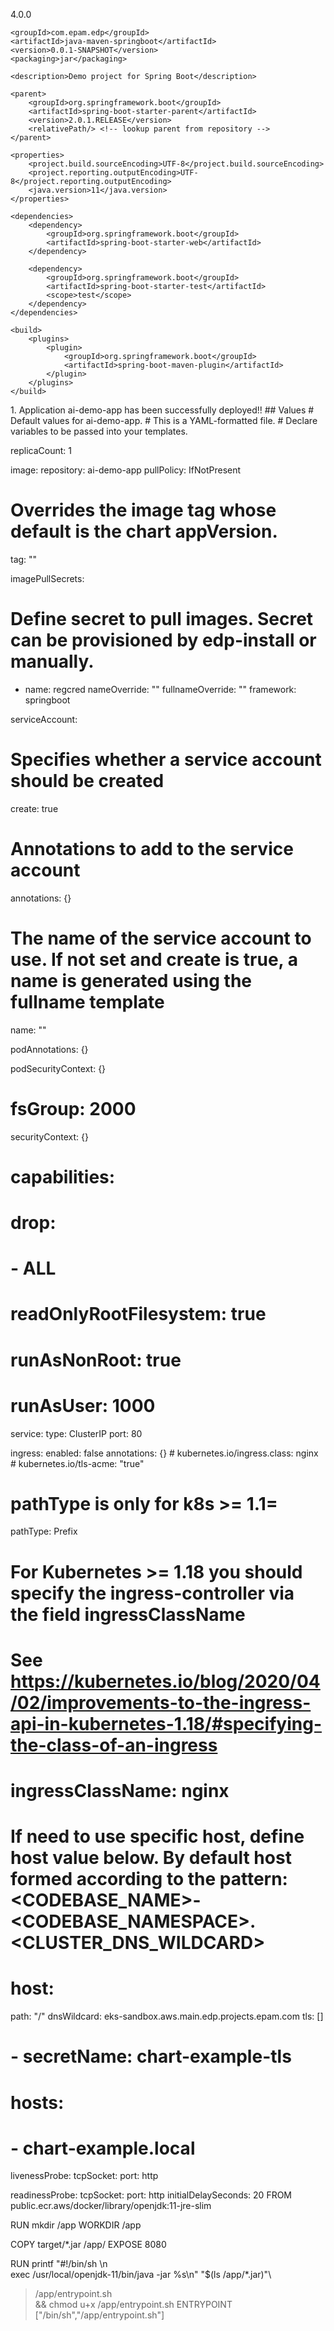 <?xml version="1.0" encoding="UTF-8"?>
<project xmlns="http://maven.apache.org/POM/4.0.0" xmlns:xsi="http://www.w3.org/2001/XMLSchema-instance"
	xsi:schemaLocation="http://maven.apache.org/POM/4.0.0 http://maven.apache.org/xsd/maven-4.0.0.xsd">
	<modelVersion>4.0.0</modelVersion>

	<groupId>com.epam.edp</groupId>
	<artifactId>java-maven-springboot</artifactId>
	<version>0.0.1-SNAPSHOT</version>
	<packaging>jar</packaging>

	<description>Demo project for Spring Boot</description>

	<parent>
		<groupId>org.springframework.boot</groupId>
		<artifactId>spring-boot-starter-parent</artifactId>
		<version>2.0.1.RELEASE</version>
		<relativePath/> <!-- lookup parent from repository -->
	</parent>

	<properties>
		<project.build.sourceEncoding>UTF-8</project.build.sourceEncoding>
		<project.reporting.outputEncoding>UTF-8</project.reporting.outputEncoding>
		<java.version>11</java.version>
	</properties>

	<dependencies>
		<dependency>
			<groupId>org.springframework.boot</groupId>
			<artifactId>spring-boot-starter-web</artifactId>
		</dependency>

		<dependency>
			<groupId>org.springframework.boot</groupId>
			<artifactId>spring-boot-starter-test</artifactId>
			<scope>test</scope>
		</dependency>
	</dependencies>

	<build>
		<plugins>
			<plugin>
				<groupId>org.springframework.boot</groupId>
				<artifactId>spring-boot-maven-plugin</artifactId>
			</plugin>
		</plugins>
	</build>
</project>
1. Application ai-demo-app has been successfully deployed!!
## Values
# Default values for ai-demo-app.
# This is a YAML-formatted file.
# Declare variables to be passed into your templates.

replicaCount: 1

image:
  repository: ai-demo-app
  pullPolicy: IfNotPresent
  # Overrides the image tag whose default is the chart appVersion.
  tag: ""

imagePullSecrets:
# Define secret to pull images. Secret can be provisioned by edp-install or manually.
  - name: regcred
nameOverride: ""
fullnameOverride: ""
framework: springboot

serviceAccount:
  # Specifies whether a service account should be created
  create: true
  # Annotations to add to the service account
  annotations: {}
  # The name of the service account to use. If not set and create is true, a name is generated using the fullname template
  name: ""

podAnnotations: {}

podSecurityContext: {}
  # fsGroup: 2000

securityContext: {}
  # capabilities:
  #   drop:
  #   - ALL
  # readOnlyRootFilesystem: true
  # runAsNonRoot: true
  # runAsUser: 1000

service:
  type: ClusterIP
  port: 80

ingress:
  enabled: false
  annotations: {}
    # kubernetes.io/ingress.class: nginx
    # kubernetes.io/tls-acme: "true"
  # pathType is only for k8s >= 1.1=
  pathType: Prefix
  # For Kubernetes >= 1.18 you should specify the ingress-controller via the field ingressClassName
  # See https://kubernetes.io/blog/2020/04/02/improvements-to-the-ingress-api-in-kubernetes-1.18/#specifying-the-class-of-an-ingress
  # ingressClassName: nginx
  # If need to use specific host, define host value below. By default host formed according to the pattern: <CODEBASE_NAME>-<CODEBASE_NAMESPACE>.<CLUSTER_DNS_WILDCARD>
  # host:
  path: "/"
  dnsWildcard: eks-sandbox.aws.main.edp.projects.epam.com
  tls: []
  #  - secretName: chart-example-tls
  #    hosts:
  #      - chart-example.local

livenessProbe:
  tcpSocket:
    port: http

readinessProbe:
  tcpSocket:
    port: http
  initialDelaySeconds: 20
FROM public.ecr.aws/docker/library/openjdk:11-jre-slim

RUN mkdir /app
WORKDIR /app

COPY target/*.jar /app/
EXPOSE 8080

RUN printf "#!/bin/sh \n\
exec /usr/local/openjdk-11/bin/java -jar %s\n" "$(ls /app/*.jar)"\
 > /app/entrypoint.sh \
 && chmod u+x /app/entrypoint.sh
ENTRYPOINT ["/bin/sh","/app/entrypoint.sh"]